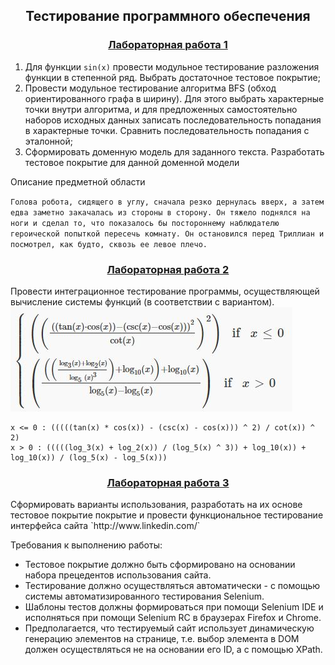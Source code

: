<h2 align=center>Тестирование программного обеспечения</a> </h2>

<h3 align=center> <a href="lab1">Лабораторная работа 1</a> </h3>

  1. Для функции `sin(x)` провести модульное тестирование разложения функции в степенной ряд. Выбрать достаточное тестовое покрытие;
  2. Провести модульное тестирование алгоритма BFS (обход ориентированного графа в ширину). Для этого выбрать характерные точки внутри алгоритма, и для предложенных самостоятельно наборов исходных данных записать последовательность попадания в характерные точки. Сравнить последовательность попадания с эталонной;
  3. Сформировать доменную модель для заданного текста.  Разработать тестовое покрытие для данной доменной модели

Описание предметной области 

`
Голова робота, сидящего в углу, сначала резко дернулась вверх,
а затем едва заметно закачалась из стороны в сторону. Он тяжело
поднялся на ноги и сделал то, что показалось бы постороннему
наблюдателю героической попыткой пересечь комнату. Он остановился
перед Триллиан и посмотрел, как будто, сквозь ее левое плечо.
`


<h3 align=center> <a href="lab2">Лабораторная работа 2</a> </h3>

Провести интеграционное тестирование программы, осуществляющей вычисление системы функций (в соответствии с вариантом).
![task](https://github.com/Avvessalom/ITMO-Software-testing/blob/master/lab2/img/task.JPG?raw=true)
```
x <= 0 : (((((tan(x) * cos(x)) - (csc(x) - cos(x))) ^ 2) / cot(x)) ^ 2)
x > 0 : (((((log_3(x) + log_2(x)) / (log_5(x) ^ 3)) + log_10(x)) + log_10(x)) / (log_5(x) - log_5(x)))
```
<h3 align=center> <a href="https://github.com/Avvessalom/linkedIn-Selenium-Test">Лабораторная работа 3</a> </h3>
Сформировать варианты использования, разработать на их основе тестовое покрытие покрытие и провести функциональное тестирование интерфейса сайта `http://www.linkedin.com/`

Требования к выполнению работы:

 * Тестовое покрытие должно быть сформировано на основании набора прецедентов использования сайта.
 * Тестирование должно осуществляться автоматически - с помощью системы автоматизированного тестирования Selenium.
 * Шаблоны тестов должны формироваться при помощи Selenium IDE и исполняться при помощи Selenium RC в браузерах Firefox и Chrome.
 * Предполагается, что тестируемый сайт использует динамическую генерацию элементов на странице, т.е. выбор элемента в DOM должен осуществляться не на основании его ID, а с помощью XPath.
